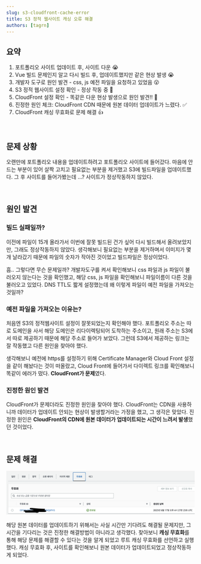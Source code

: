 ```yaml
---
slug: s3-cloudfront-cache-error
title: S3 정적 웹사이트 캐싱 오류 해결
authors: [tagrn]
---
```


## 요약

1. 포트폴리오 사이트 업데이트 후, 사이트 다운 😭
2. Vue 빌드 문제인지 알고 다시 빌드 후, 업데이트했지만 같은 현상 발생 😭
3. 개발자 도구로 원인 발견 - css, js 예전 파일을 요청하고 있었음 😮
4. S3 정적 웹사이트 설정 확인 - 정상 작동 중 🧐
5. CloudFront 설정 확인 - 똑같은 다운 현상 발생으로 원인 발견!! 🤩
6. 진정한 원인 체크: CloudFront CDN 때문에 원본 데이터 업데이트가 느렸다. ✅
7. CloudFront 캐싱 무효화로 문제 해결 👍

<!--truncate-->

<br />


## 문제 상황

오랜만에 포트폴리오 내용을 업데이트하려고 포트폴리오 사이트에 들어갔다. 마음에 안 드는 부분이 있어 살짝 고치고 필요없는 부분을 제거했고 S3에 빌드파일을 업데이트했다. 그 후 사이트를 들어가봤는데 ...? 사이트가 정상작동하지 않았다.

<br />

## 원인 발견

### 빌드 실패일까?

이전에 파일이 15개 올라가서 이번에 잘못 빌드된 건가 싶어 다시 빌드해서 올려보았지만, 그래도 정상작동하지 않았다. 생각해보니 필요없는 부분을 제거하며서 이미지가 몇 개 날라갔기 때문에 파일의 숫자가 작아진 것이었고 빌드파일은 정상이었다.

흠.. 그렇다면 무슨 문제일까? 개발자도구를 켜서 확인해보니 css 파일과 js 파일이 불러오지 않는다는 것을 확인했고, 해당 css, js 파일을 확인해보니 파일이름이 다른 것을 불러오고 있었다. DNS TTL도 짧게 설정했는데 왜 이렇게 파일이 예전 파일을 가져오는 것일까?

### 예전 파일을 가져오는 이유는?

처음엔 S3의 정적웹사이트 설정이 잘못되었는지 확인해야 했다. 포트폴리오 주소는 따로 도메인을 사서 해당 도메인은 리다이렉팅되어 도착하는 주소이고, 원래 주소는 S3에서 따로 제공하기 때문에 해당 주소로 들어가 보았다. 그런데 S3에서 제공하는 링크는 잘 작동했고 다른 원인을 찾아야 했다.

생각해보니 예전에 https를 설정하기 위해 Certificate Manager와 Cloud Front 설정을 같이 해놨다는 것이 떠올랐고, Cloud Front에 들어가서 다이렉트 링크를 확인해보니 똑같이 에러가 떴다. **CloudFront가 문제**였다.

### 진정한 원인 발견

CloudFront가 문제더라도 진정한 원인을 찾아야 했다. CloudFront는 CDN을 사용하니까 데이터가 업데이트 안되는 현상이 발생할거라는 가정을 했고, 그 생각은 맞았다. 진정한 원인은 **CloudFront의 CDN에 원본 데이터가 업데이트되는 시간이 느려서 발생**했던 것이었다.

<br />

## 문제 해결

![s3-cache](./s3-cache.png)

해당 원본 데이터를 업데이트하기 위해서는 사실 시간만 기다려도 해결될 문제지만, 그 시간을 기다리는 것은 진정한 해결방법이 아니라고 생각했다. 찾아보니 **캐싱 무효화**를 통해 해당 문제를 해결할 수 있다는 것을 알게 되었고 루트 캐싱 무효화를 선언하고 실행했다. 캐싱 무효화 후, 사이트를 확인해보니 원본 데이터가 업데이트되었고 정상작동하게 되었다.

<br />
